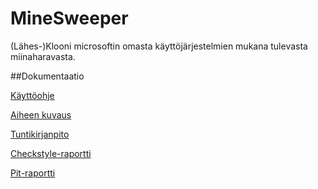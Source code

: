 # MineSweeper
(Lähes-)Klooni microsoftin omasta käyttöjärjestelmien mukana tulevasta miinaharavasta.

##Dokumentaatio

[Käyttöohje](https://github.com/ahv/MineSweeper/blob/master/dokumentaatio/kaytto-ohje.md)

[Aiheen kuvaus](https://github.com/ahv/MineSweeper/blob/master/dokumentaatio/aiheenKuvausJaRakenne.md)

[Tuntikirjanpito](https://github.com/ahv/MineSweeper/blob/master/dokumentaatio/tuntikirjanpito.md)

[Checkstyle-raportti](https://htmlpreview.github.io/?https://github.com/ahv/MineSweeper/blob/master/dokumentaatio/checkstyle-raportti/site/checkstyle.html)

[Pit-raportti](https://htmlpreview.github.io/?https://github.com/ahv/MineSweeper/blob/master/dokumentaatio/pit-raportti/201701081500/index.html)
